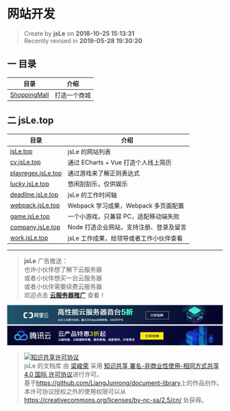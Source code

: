 # 网站开发

> Create by **jsLe** on **2018-10-25 15:13:31**  
> Recently revised in **2019-05-28 19:30:20**

## 一 目录

| 目录                               | 介绍         |
| ---------------------------------- | ------------ |
| [ShoppingMall](./Shopping-Mall.md) | 打造一个商城 |

## 二 jsLe.top

| 目录                                             | 介绍                                    |
| ------------------------------------------------ | --------------------------------------- |
| [jsLe.top](http://jsLe.top/)                     | jsLe 的网站列表                         |
| [cv.jsLe.top](http://cv.jsLe.top/#/)             | 通过 ECharts + Vue 打造个人线上简历     |
| [playregex.jsLe.top](http://playregex.jsLe.top/) | 通过游戏来了解正则表达式                |
| [lucky.jsLe.top](http://lucky.jsLe.top/)         | 悠闲刮刮乐，仅供娱乐                    |
| [deadline.jsLe.top](http://deadline.jsLe.top/)   | jsLe 的工作时间轴                       |
| [webpack.jsLe.top](http://webpack.jsLe.top/)     | Webpack 学习成果，Webpack 多页面配置    |
| [game.jsLe.top](http://game.jsLe.top/)           | 一个小游戏，只兼容 PC，适配移动端失败   |
| [company.jsLe.top](http://company.jsLe.top/)     | Node 打造企业网站，支持注册、登录及留言 |
| [work.jsLe.top](http://work.jsLe.top/)           | jsLe 工作成果，给领导或者工作小伙伴查看 |

---

> **jsLe** 广告推送：  
> 也许小伙伴想了解下云服务器  
> 或者小伙伴想买一台云服务器  
> 或者小伙伴需要续费云服务器  
> 欢迎点击 **[云服务器推广](https://github.com/LiangJunrong/document-library/blob/master/other-library/Monologue/%E7%A8%B3%E9%A3%9F%E8%89%B0%E9%9A%BE.md)** 查看！

[![图](../../public-repertory/img/z-small-seek-ali-3.jpg)](https://promotion.aliyun.com/ntms/act/qwbk.html?userCode=w7hismrh)
[![图](../../public-repertory/img/z-small-seek-tencent-2.jpg)](https://cloud.tencent.com/redirect.php?redirect=1014&cps_key=49f647c99fce1a9f0b4e1eeb1be484c9&from=console)

> <a rel="license" href="http://creativecommons.org/licenses/by-nc-sa/4.0/"><img alt="知识共享许可协议" style="border-width:0" src="https://i.creativecommons.org/l/by-nc-sa/4.0/88x31.png" /></a><br /><span xmlns:dct="http://purl.org/dc/terms/" property="dct:title">jsLe 的文档库</span> 由 <a xmlns:cc="http://creativecommons.org/ns#" href="https://github.com/LiangJunrong/document-library" property="cc:attributionName" rel="cc:attributionURL">梁峻荣</a> 采用 <a rel="license" href="http://creativecommons.org/licenses/by-nc-sa/4.0/">知识共享 署名-非商业性使用-相同方式共享 4.0 国际 许可协议</a>进行许可。<br />基于<a xmlns:dct="http://purl.org/dc/terms/" href="https://github.com/LiangJunrong/document-library" rel="dct:source">https://github.com/LiangJunrong/document-library</a>上的作品创作。<br />本许可协议授权之外的使用权限可以从 <a xmlns:cc="http://creativecommons.org/ns#" href="https://creativecommons.org/licenses/by-nc-sa/2.5/cn/" rel="cc:morePermissions">https://creativecommons.org/licenses/by-nc-sa/2.5/cn/</a> 处获得。
